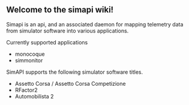 ## Welcome to the simapi wiki!

Simapi is an api, and an associated daemon for mapping telemetry data from simulator software into various applications.

Currently supported applications
* monocoque
* simmonitor

SimAPI supports the following simulator software titles.

* Assetto Corsa / Assetto Corsa Competizione
* RFactor2
* Automobilista 2
